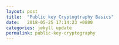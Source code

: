 ```yaml
---
layout: post
title:  "Public key Cryptogtraphy Basics"
date:   2018-05-25 17:14:23 +0800
categories: jekyll update
permalink: public-key-cryptography
---
```



